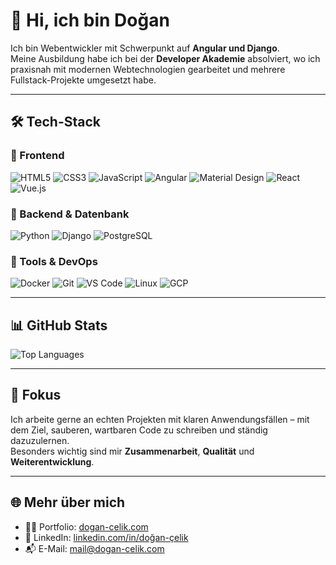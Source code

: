# 👋 Hi, ich bin Doğan

Ich bin Webentwickler mit Schwerpunkt auf **Angular und Django**.  
Meine Ausbildung habe ich bei der **Developer Akademie** absolviert, wo ich praxisnah mit modernen Webtechnologien gearbeitet und mehrere Fullstack-Projekte umgesetzt habe.

---

## 🛠 Tech-Stack

### 🔹 Frontend
![HTML5](https://img.shields.io/badge/HTML5-E34F26?style=flat&logo=html5&logoColor=white)
![CSS3](https://img.shields.io/badge/CSS3-1572B6?style=flat&logo=css3&logoColor=white)
![JavaScript](https://img.shields.io/badge/JavaScript-F7DF1E?style=flat&logo=javascript&logoColor=black)
![Angular](https://img.shields.io/badge/Angular-DD0031?style=flat&logo=angular&logoColor=white)
![Material Design](https://img.shields.io/badge/Material_Design-757575?style=flat&logo=material-design&logoColor=white)
![React](https://img.shields.io/badge/React-20232A?style=flat&logo=react&logoColor=61DAFB)
![Vue.js](https://img.shields.io/badge/Vue.js-35495E?style=flat&logo=vue.js&logoColor=4FC08D)

### 🔹 Backend & Datenbank
![Python](https://img.shields.io/badge/Python-3776AB?style=flat&logo=python&logoColor=white)
![Django](https://img.shields.io/badge/Django-092E20?style=flat&logo=django&logoColor=white)
![PostgreSQL](https://img.shields.io/badge/PostgreSQL-4169E1?style=flat&logo=postgresql&logoColor=white)

### 🔹 Tools & DevOps
![Docker](https://img.shields.io/badge/Docker-2496ED?style=flat&logo=docker&logoColor=white)
![Git](https://img.shields.io/badge/Git-F05032?style=flat&logo=git&logoColor=white)
![VS Code](https://img.shields.io/badge/VS_Code-007ACC?style=flat&logo=visual-studio-code&logoColor=white)
![Linux](https://img.shields.io/badge/Linux-FCC624?style=flat&logo=linux&logoColor=black)
![GCP](https://img.shields.io/badge/Google_Cloud-4285F4?style=flat&logo=google-cloud&logoColor=white)

---

## 📊 GitHub Stats

![Top Languages](https://github-readme-stats.vercel.app/api/top-langs/?username=dogancelik&layout=compact&theme=default)

---

## 🎯 Fokus

Ich arbeite gerne an echten Projekten mit klaren Anwendungsfällen – mit dem Ziel, sauberen, wartbaren Code zu schreiben und ständig dazuzulernen.  
Besonders wichtig sind mir **Zusammenarbeit**, **Qualität** und **Weiterentwicklung**.

---

## 🌐 Mehr über mich

- 🧑‍💻 Portfolio: [dogan-celik.com](https://dogan-celik.com)
- 💼 LinkedIn: [linkedin.com/in/doğan-çelik](https://www.linkedin.com/in/do%C4%9Fan-%C3%A7elik-29a412235/)
- 📬 E-Mail: [mail@dogan-celik.com](mailto:mail@dogan-celik.com)

